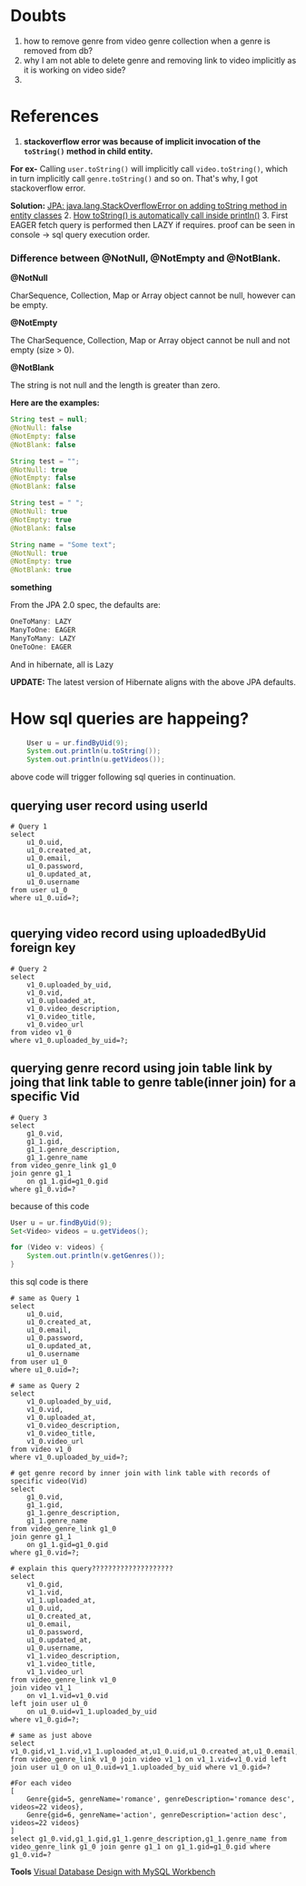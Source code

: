 
# Doubts

1. how to remove genre from video genre collection when a genre is removed from db?
2. why I am not able to delete genre and removing link to video implicitly as it is working on video side?
3. 

# References
1. **stackoverflow error was because of implicit invocation of the `toString()` method in child entity.**

**For ex-** Calling `user.toString()` will implicitly call `video.toString()`, which in turn implicitly call `genre.toString()` and so on. That's why, I got stackoverflow error.

**Solution:**
[JPA: java.lang.StackOverflowError on adding toString method in entity classes](https://stackoverflow.com/questions/23973347/jpa-java-lang-stackoverflowerror-on-adding-tostring-method-in-entity-classes)
2. [How toString() is automatically call inside println()](https://stackoverflow.com/questions/36128516/how-tostring-is-automatically-call-inside-println)
3. First EAGER fetch query is performed then LAZY if requires. proof can be seen in console -> sql query execution order.


### Difference between @NotNull, @NotEmpty and @NotBlank.

**@NotNull**

CharSequence, Collection, Map or Array object cannot be null, however can be empty.

**@NotEmpty**

The CharSequence, Collection, Map or Array object cannot be null and not empty (size > 0).

**@NotBlank**

The string is not null and the length is greater than zero.

**Here are the examples:**

```java
String test = null;
@NotNull: false
@NotEmpty: false
@NotBlank: false
```

```java
String test = "";
@NotNull: true
@NotEmpty: false
@NotBlank: false
```

```java
String test = " ";
@NotNull: true
@NotEmpty: true
@NotBlank: false
```

```java
String name = "Some text";
@NotNull: true
@NotEmpty: true
@NotBlank: true
```

**something**

From the JPA 2.0 spec, the defaults are:

```java
OneToMany: LAZY
ManyToOne: EAGER
ManyToMany: LAZY
OneToOne: EAGER
```

And in hibernate, all is Lazy

**UPDATE:**
The latest version of Hibernate aligns with the above JPA defaults.

# How sql queries are happeing?
```java
    User u = ur.findByUid(9);
    System.out.println(u.toString());
    System.out.println(u.getVideos());
```
above code will trigger following sql queries in continuation.
## querying user record using userId
```roomsql
# Query 1
select 
    u1_0.uid,
    u1_0.created_at,
    u1_0.email,
    u1_0.password,
    u1_0.updated_at,
    u1_0.username 
from user u1_0 
where u1_0.uid=?;
   
```
## querying video record using uploadedByUid foreign key
```roomsql
# Query 2
select 
    v1_0.uploaded_by_uid,
    v1_0.vid,
    v1_0.uploaded_at,
    v1_0.video_description,
    v1_0.video_title,
    v1_0.video_url 
from video v1_0 
where v1_0.uploaded_by_uid=?;
```
## querying genre record using join table link by joing that link table to genre table(inner join) for a specific Vid
```roomsql
# Query 3
select 
    g1_0.vid,
    g1_1.gid,
    g1_1.genre_description,
    g1_1.genre_name 
from video_genre_link g1_0 
join genre g1_1 
    on g1_1.gid=g1_0.gid 
where g1_0.vid=?
```

because of this code

```java
User u = ur.findByUid(9);
Set<Video> videos = u.getVideos();

for (Video v: videos) {
    System.out.println(v.getGenres());
}
```

this sql code is there

```roomsql
# same as Query 1
select 
    u1_0.uid,
    u1_0.created_at,
    u1_0.email,
    u1_0.password,
    u1_0.updated_at,
    u1_0.username 
from user u1_0 
where u1_0.uid=?;

# same as Query 2
select 
    v1_0.uploaded_by_uid,
    v1_0.vid,
    v1_0.uploaded_at,
    v1_0.video_description,
    v1_0.video_title,
    v1_0.video_url 
from video v1_0 
where v1_0.uploaded_by_uid=?;

# get genre record by inner join with link table with records of specific video(Vid)
select 
    g1_0.vid,
    g1_1.gid,
    g1_1.genre_description,
    g1_1.genre_name 
from video_genre_link g1_0 
join genre g1_1 
	on g1_1.gid=g1_0.gid 
where g1_0.vid=?;

# explain this query????????????????????
select 
    v1_0.gid,
    v1_1.vid,
    v1_1.uploaded_at,
    u1_0.uid,
    u1_0.created_at,
    u1_0.email,
    u1_0.password,
    u1_0.updated_at,
    u1_0.username,
    v1_1.video_description,
    v1_1.video_title,
    v1_1.video_url 
from video_genre_link v1_0 
join video v1_1 
	on v1_1.vid=v1_0.vid 
left join user u1_0 
	on u1_0.uid=v1_1.uploaded_by_uid 
where v1_0.gid=?;

# same as just above
select v1_0.gid,v1_1.vid,v1_1.uploaded_at,u1_0.uid,u1_0.created_at,u1_0.email,u1_0.password,u1_0.updated_at,u1_0.username,v1_1.video_description,v1_1.video_title,v1_1.video_url from video_genre_link v1_0 join video v1_1 on v1_1.vid=v1_0.vid left join user u1_0 on u1_0.uid=v1_1.uploaded_by_uid where v1_0.gid=?

#For each video
[
    Genre{gid=5, genreName='romance', genreDescription='romance desc', videos=22 videos}, 
    Genre{gid=6, genreName='action', genreDescription='action desc', videos=22 videos}
]
select g1_0.vid,g1_1.gid,g1_1.genre_description,g1_1.genre_name from video_genre_link g1_0 join genre g1_1 on g1_1.gid=g1_0.gid where g1_0.vid=?
```

**Tools**
[Visual Database Design with MySQL Workbench](https://www.section.io/engineering-education/visual-database-design-with-mysql-workbench/#:~:text=To%20view%20the%20database%20created,shown%20in%20the%20screenshot%20below.)
